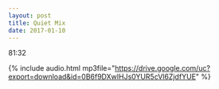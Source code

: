 ```yaml
---
layout: post
title: Quiet Mix
date: 2017-01-10
---
```


81:32

{% include audio.html mp3file="https://drive.google.com/uc?export=download&id=0B6f9DXwIHJs0YUR5cVl6ZjdfYUE" %}
